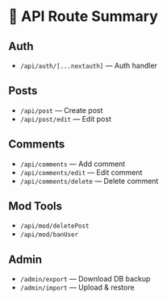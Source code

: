 # 🧭 API Route Summary

## Auth
- `/api/auth/[...nextauth]` — Auth handler

## Posts
- `/api/post` — Create post
- `/api/post/edit` — Edit post

## Comments
- `/api/comments` — Add comment
- `/api/comments/edit` — Edit comment
- `/api/comments/delete` — Delete comment

## Mod Tools
- `/api/mod/deletePost`
- `/api/mod/banUser`

## Admin
- `/admin/export` — Download DB backup
- `/admin/import` — Upload & restore

